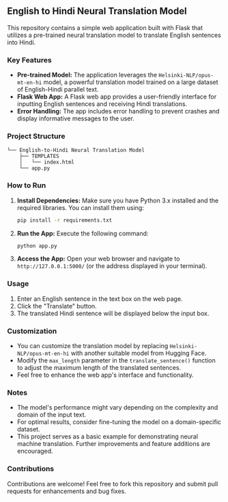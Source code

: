 ## English to Hindi Neural Translation Model

This repository contains a simple web application built with Flask that utilizes a pre-trained neural translation model to translate English sentences into Hindi.

### Key Features

- **Pre-trained Model:** The application leverages the `Helsinki-NLP/opus-mt-en-hi` model, a powerful translation model trained on a large dataset of English-Hindi parallel text.
- **Flask Web App:** A Flask web app provides a user-friendly interface for inputting English sentences and receiving Hindi translations.
- **Error Handling:** The app includes error handling to prevent crashes and display informative messages to the user.

### Project Structure

```
└── English-to-Hindi Neural Translation Model
    ├── TEMPLATES
    │   └── index.html
    └── app.py

```

### How to Run

1. **Install Dependencies:** Make sure you have Python 3.x installed and the required libraries. You can install them using:

   ```bash
   pip install -r requirements.txt
   ```

2. **Run the App:** Execute the following command:

   ```bash
   python app.py
   ```

3. **Access the App:** Open your web browser and navigate to `http://127.0.0.1:5000/` (or the address displayed in your terminal).

### Usage

1. Enter an English sentence in the text box on the web page.
2. Click the "Translate" button.
3. The translated Hindi sentence will be displayed below the input box.

### Customization

- You can customize the translation model by replacing `Helsinki-NLP/opus-mt-en-hi` with another suitable model from Hugging Face.
- Modify the `max_length` parameter in the `translate_sentence()` function to adjust the maximum length of the translated sentences.
- Feel free to enhance the web app's interface and functionality.

### Notes

- The model's performance might vary depending on the complexity and domain of the input text.
- For optimal results, consider fine-tuning the model on a domain-specific dataset.
- This project serves as a basic example for demonstrating neural machine translation. Further improvements and feature additions are encouraged.

### Contributions

Contributions are welcome! Feel free to fork this repository and submit pull requests for enhancements and bug fixes.

